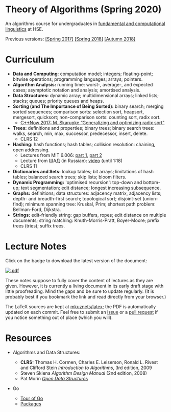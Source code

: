 # Theory of Algorithms (Spring 2020)

An algorithms course for undergraduates in [fundamental and computational linguistics](https://www.hse.ru/en/ba/ling/) at HSE.

Previous versions: [[Spring 2017]](https://github.com/mkuznets/hse-ling-algorithms/tree/2017-spring) [[Spring 2018]](https://github.com/mkuznets/hse-ling-algorithms/tree/2018-spring) [[Autumn 2018]](https://github.com/mkuznets/hse-ling-algorithms/tree/2018-fall)

# Curriculum

* **Data and Computing**: computation model; integers; floating-point; bitwise operations; programming languages; arrays; pointers.
* **Algorithm Analysis:** running time: worst-, average-, and expected cases; asymptotic notation and analysis; amortised analysis.
* **Data Structures:** dynamic array; multidimensional arrays; linked lists; stacks; queues; priority queues and heaps.
* **Sorting (and The Importance of Being Sorted):** binary search; merging sorted sequences; comparison sorts: selection sort, heapsort, mergesort, quicksort; non-comparison sorts: counting sort, radix sort.
  * [C++Now 2017: M. Skarupke “Generalizing and optimizing radix sort"](https://www.youtube.com/watch?v=zqs87a_7zxw)
* **Trees:** definitions and properties; binary trees; binary search trees: walks, search, min, max, successor, predecessor, insert, delete.
  * CLRS 12
* **Hashing:** hash functions; hash tables; collision resolution: chaining, open addressing.
  * Lectures from MIT 6.006: [part 1](https://www.youtube.com/watch?v=0M_kIqhwbFo), [part 2](https://www.youtube.com/watch?v=rvdJDijO2Ro)
  * Lecture from ШАД (in Russian): [video](https://yandexdataschool.ru/edu-process/courses/algorithms#item-6) (until 1:18)
  * CLRS 11
* **Dictionaries and Sets:** lookup tables; bit arrays; limitations of hash tables; balanced search trees; skip lists; bloom filters.
* **Dynamic Programming:** 'optimised recursion': top-down and bottom-up; text segmentation; edit distance; longest increasing subsequence.
* **Graphs:** definitions; data structures: adjacency matrix, adjacency lists; depth- and breadth-first search; topological sort; disjoint-set (union-find); minimum spanning tree: Kruskal, Prim; shortest path problem: Bellman-Ford, Dijkstra.
* **Strings:** edit-friendly string: gap buffers, ropes; edit distance on multiple documents; string matching: Knuth-Morris-Pratt, Boyer-Moore; prefix trees (tries); suffix trees.

# Lecture Notes

Click on the badge to download the latest version of the document:

[![.pdf](https://mkuznets-latex.s3.eu-west-2.amazonaws.com/algorithms/lecture-notes-badge.svg?rnd=1)](https://mkuznets-latex.s3.eu-west-2.amazonaws.com/algorithms/lecture-notes.pdf)

These notes suppose to fully cover the content of lectures as they are given. However, it is currently a living document in its early draft stage with little proofreading. Mind the gaps and be sure to update regularly. (It is probably best if you bookmark the link and read directly from your browser.)

The LaTeX sources are kept at [mkuznets/latex](https://github.com/mkuznets/latex); the PDF is automatically updated on each commit. Feel free to submit an [issue](https://github.com/mkuznets/latex/issues/new) or a [pull request](https://github.com/mkuznets/latex/pulls) if you notice something out of place (which you will).

# Resources

* Algorithms and Data Structures:
  * **CLRS:** Thomas H. Cormen, Charles E. Leiserson, Ronald L. Rivest and Clifford Stein *Introduction to Algorithms*, 3rd edition, 2009
  * Steven Skiena *Algorithm Design Manual* (2nd edition, 2008)
  * Pat Morin *[Open Data Structures](http://opendatastructures.org)*

* Go
  * [Tour of Go](https://tour.golang.org)
  * [Packages](https://golang.org/pkg/)
